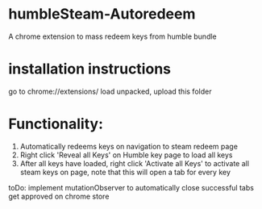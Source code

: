# humbleSteam-Autoredeem
A chrome extension to mass redeem keys from humble bundle

# installation instructions
go to chrome://extensions/
load unpacked, upload this folder

# Functionality:
1. Automatically redeems keys on navigation to steam redeem page
2. Right click 'Reveal all Keys' on Humble key page to load all keys
3. After all keys have loaded, right click 'Activate all Keys' to activate all steam keys on page, note that this will open a tab for every key


toDo: implement mutationObserver to automatically close successful tabs
get approved on chrome store
